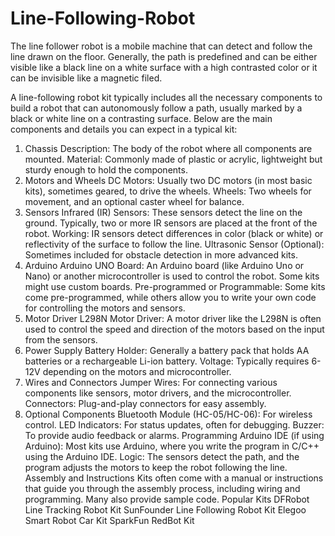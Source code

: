 # Line-Following-Robot
The line follower robot is a mobile machine that can detect and follow the line drawn on the floor. Generally, the path is predefined and can be either visible like a black line on a white surface with a high contrasted color or it can be invisible like a magnetic filed.

A line-following robot kit typically includes all the necessary components to build a robot that can autonomously follow a path, usually marked by a black or white line on a contrasting surface. Below are the main components and details you can expect in a typical kit:

1. Chassis
Description: The body of the robot where all components are mounted.
Material: Commonly made of plastic or acrylic, lightweight but sturdy enough to hold the components.
2. Motors and Wheels
DC Motors: Usually two DC motors (in most basic kits), sometimes geared, to drive the wheels.
Wheels: Two wheels for movement, and an optional caster wheel for balance.
3. Sensors
Infrared (IR) Sensors: These sensors detect the line on the ground. Typically, two or more IR sensors are placed at the front of the robot.
Working: IR sensors detect differences in color (black or white) or reflectivity of the surface to follow the line.
Ultrasonic Sensor (Optional): Sometimes included for obstacle detection in more advanced kits.
4. Arduino 
Arduino UNO Board: An Arduino board (like Arduino Uno or Nano) or another microcontroller is used to control the robot. Some kits might use custom boards.
Pre-programmed or Programmable: Some kits come pre-programmed, while others allow you to write your own code for controlling the motors and sensors.
5. Motor Driver
L298N Motor Driver: A motor driver like the L298N is often used to control the speed and direction of the motors based on the input from the sensors.
6. Power Supply
Battery Holder: Generally a battery pack that holds AA batteries or a rechargeable Li-ion battery.
Voltage: Typically requires 6-12V depending on the motors and microcontroller.
7. Wires and Connectors
Jumper Wires: For connecting various components like sensors, motor drivers, and the microcontroller.
Connectors: Plug-and-play connectors for easy assembly.
8. Optional Components
Bluetooth Module (HC-05/HC-06): For wireless control.
LED Indicators: For status updates, often for debugging.
Buzzer: To provide audio feedback or alarms.
Programming
Arduino IDE (if using Arduino): Most kits use Arduino, where you write the program in C/C++ using the Arduino IDE.
Logic: The sensors detect the path, and the program adjusts the motors to keep the robot following the line.
Assembly and Instructions
Kits often come with a manual or instructions that guide you through the assembly process, including wiring and programming. Many also provide sample code.
Popular Kits
DFRobot Line Tracking Robot Kit
SunFounder Line Following Robot Kit
Elegoo Smart Robot Car Kit
SparkFun RedBot Kit
